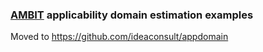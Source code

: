 ### [AMBIT](http://ambit.sf.net) applicability domain estimation examples

Moved to https://github.com/ideaconsult/appdomain
